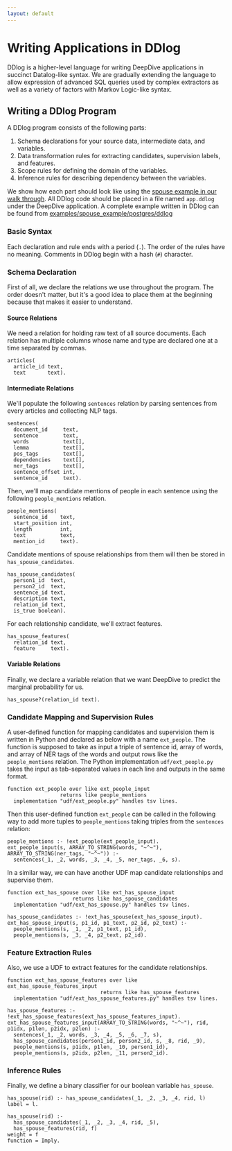 ```yaml
---
layout: default
---
```


# Writing Applications in DDlog

DDlog is a higher-level language for writing DeepDive applications in succinct Datalog-like syntax.
We are gradually extending the language to allow expression of advanced SQL queries used by complex extractors as well as a variety of factors with Markov Logic-like syntax.

## Writing a DDlog Program

A DDlog program consists of the following parts:

1. Schema declarations for your source data, intermediate data, and variables.
2. Data transformation rules for extracting candidates, supervision labels, and features.
3. Scope rules for defining the domain of the variables.
4. Inference rules for describing dependency between the variables.

We show how each part should look like using the [spouse example in our walk through](walkthrough/walkthrough.html).
All DDlog code should be placed in a file named `app.ddlog` under the DeepDive application.
A complete example written in DDlog can be found from [examples/spouse_example/postgres/ddlog](https://github.com/HazyResearch/deepdive/blob/master/examples/spouse_example/postgres/ddlog)


### Basic Syntax

Each declaration and rule ends with a period (`.`).
The order of the rules have no meaning.
Comments in DDlog begin with a hash (`#`) character.

### Schema Declaration

First of all, we declare the relations we use throughout the program.
The order doesn't matter, but it's a good idea to place them at the beginning because that makes it easier to understand.

#### Source Relations
We need a relation for holding raw text of all source documents.
Each relation has multiple columns whose name and type are declared one at a time separated by commas.

```
articles(
  article_id text,
  text       text).
```

#### Intermediate Relations
We'll populate the following `sentences` relation by parsing sentences from every articles and collecting NLP tags.

```
sentences(
  document_id     text,
  sentence        text,
  words           text[],
  lemma           text[],
  pos_tags        text[],
  dependencies    text[],
  ner_tags        text[],
  sentence_offset int,
  sentence_id     text).
```

Then, we'll map candidate mentions of people in each sentence using the following `people_mentions` relation.

```
people_mentions(
  sentence_id    text,
  start_position int,
  length         int,
  text           text,
  mention_id     text).
```

Candidate mentions of spouse relationships from them will then be stored in `has_spouse_candidates`.

```
has_spouse_candidates(
  person1_id  text,
  person2_id  text,
  sentence_id text,
  description text,
  relation_id text,
  is_true boolean).
```

For each relationship candidate, we'll extract features.

```
has_spouse_features(
  relation_id text,
  feature     text).
```

#### Variable Relations
Finally, we declare a variable relation that we want DeepDive to predict the marginal probability for us.

```
has_spouse?(relation_id text).
```

### Candidate Mapping and Supervision Rules
A user-defined function for mapping candidates and supervision them is written in Python and declared as below with a name `ext_people`.
The function is supposed to take as input a triple of sentence id, array of words, and array of NER tags of the words and output rows like the `people_mentions` relation.
The Python implementation `udf/ext_people.py` takes the input as tab-separated values in each line and  outputs in the same format.

```
function ext_people over like ext_people_input
                 returns like people_mentions
  implementation "udf/ext_people.py" handles tsv lines.
```

Then this user-defined function `ext_people` can be called in the following way to add more tuples to `people_mentions` taking triples from the `sentences` relation:

```
people_mentions :- !ext_people(ext_people_input).
ext_people_input(s, ARRAY_TO_STRING(words, "~^~"), ARRAY_TO_STRING(ner_tags, "~^~")) :-
  sentences(_1, _2, words, _3, _4, _5, ner_tags, _6, s).
```

In a similar way, we can have another UDF map candidate relationships and supervise them.

```
function ext_has_spouse over like ext_has_spouse_input
                     returns like has_spouse_candidates
  implementation "udf/ext_has_spouse.py" handles tsv lines.

has_spouse_candidates :- !ext_has_spouse(ext_has_spouse_input).
ext_has_spouse_input(s, p1_id, p1_text, p2_id, p2_text) :-
  people_mentions(s, _1, _2, p1_text, p1_id),
  people_mentions(s, _3, _4, p2_text, p2_id).
```

### Feature Extraction Rules
Also, we use a UDF to extract features for the candidate relationships.

```
function ext_has_spouse_features over like ext_has_spouse_features_input
                              returns like has_spouse_features
  implementation "udf/ext_has_spouse_features.py" handles tsv lines.

has_spouse_features :- !ext_has_spouse_features(ext_has_spouse_features_input).
ext_has_spouse_features_input(ARRAY_TO_STRING(words, "~^~"), rid, p1idx, p1len, p2idx, p2len) :-
  sentences(_1, _2, words, _3, _4, _5, _6, _7, s),
  has_spouse_candidates(person1_id, person2_id, s, _8, rid, _9),
  people_mentions(s, p1idx, p1len, _10, person1_id),
  people_mentions(s, p2idx, p2len, _11, person2_id).
```


### Inference Rules
Finally, we define a binary classifier for our boolean variable `has_spouse`.

```
has_spouse(rid) :- has_spouse_candidates(_1, _2, _3, _4, rid, l)
label = l.

has_spouse(rid) :-
  has_spouse_candidates(_1, _2, _3, _4, rid, _5),
  has_spouse_features(rid, f)
weight = f
function = Imply.
```

